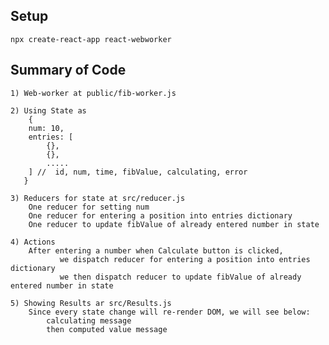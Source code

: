 ## Setup
    npx create-react-app react-webworker

## Summary of Code

    1) Web-worker at public/fib-worker.js

    2) Using State as
        {
        num: 10,
        entries: [
            {},
            {},
            .....
        ] //  id, num, time, fibValue, calculating, error
       }

    3) Reducers for state at src/reducer.js
        One reducer for setting num
        One reducer for entering a position into entries dictionary
        One reducer to update fibValue of already entered number in state

    4) Actions
        After entering a number when Calculate button is clicked,
               we dispatch reducer for entering a position into entries dictionary
               we then dispatch reducer to update fibValue of already entered number in state

    5) Showing Results ar src/Results.js
        Since every state change will re-render DOM, we will see below:
            calculating message
            then computed value message